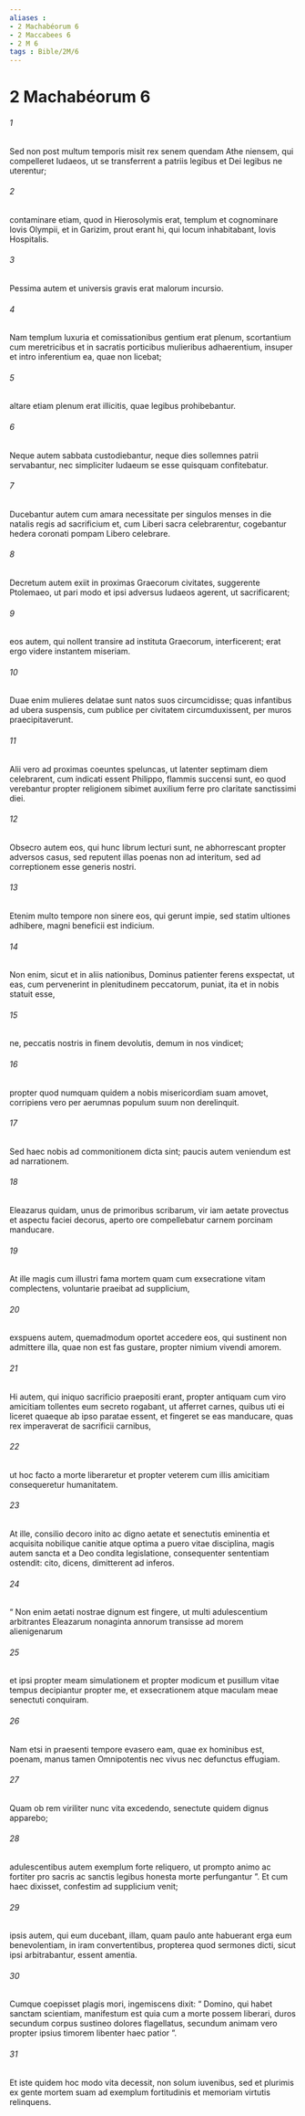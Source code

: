 ```yaml
---
aliases : 
- 2 Machabéorum 6
- 2 Maccabees 6
- 2 M 6
tags : Bible/2M/6
---
```


# 2 Machabéorum 6

###### 1
Sed non post multum temporis misit rex senem quendam Athe niensem, qui compelleret Iudaeos, ut se transferrent a patriis legibus et Dei legibus ne uterentur; 
###### 2
contaminare etiam, quod in Hierosolymis erat, templum et cognominare Iovis Olympii, et in Garizim, prout erant hi, qui locum inhabitabant, Iovis Hospitalis. 
###### 3
Pessima autem et universis gravis erat malorum incursio. 
###### 4
Nam templum luxuria et comissationibus gentium erat plenum, scortantium cum meretricibus et in sacratis porticibus mulieribus adhaerentium, insuper et intro inferentium ea, quae non licebat; 
###### 5
altare etiam plenum erat illicitis, quae legibus prohibebantur. 
###### 6
Neque autem sabbata custodiebantur, neque dies sollemnes patrii servabantur, nec simpliciter Iudaeum se esse quisquam confitebatur. 
###### 7
Ducebantur autem cum amara necessitate per singulos menses in die natalis regis ad sacrificium et, cum Liberi sacra celebrarentur, cogebantur hedera coronati pompam Libero celebrare. 
###### 8
Decretum autem exiit in proximas Graecorum civitates, suggerente Ptolemaeo, ut pari modo et ipsi adversus Iudaeos agerent, ut sacrificarent; 
###### 9
eos autem, qui nollent transire ad instituta Graecorum, interficerent; erat ergo videre instantem miseriam. 
###### 10
Duae enim mulieres delatae sunt natos suos circumcidisse; quas infantibus ad ubera suspensis, cum publice per civitatem circumduxissent, per muros praecipitaverunt. 
###### 11
Alii vero ad proximas coeuntes speluncas, ut latenter septimam diem celebrarent, cum indicati essent Philippo, flammis succensi sunt, eo quod verebantur propter religionem sibimet auxilium ferre pro claritate sanctissimi diei.
###### 12
Obsecro autem eos, qui hunc librum lecturi sunt, ne abhorrescant propter adversos casus, sed reputent illas poenas non ad interitum, sed ad correptionem esse generis nostri. 
###### 13
Etenim multo tempore non sinere eos, qui gerunt impie, sed statim ultiones adhibere, magni beneficii est indicium. 
###### 14
Non enim, sicut et in aliis nationibus, Dominus patienter ferens exspectat, ut eas, cum pervenerint in plenitudinem peccatorum, puniat, ita et in nobis statuit esse, 
###### 15
ne, peccatis nostris in finem devolutis, demum in nos vindicet; 
###### 16
propter quod numquam quidem a nobis misericordiam suam amovet, corripiens vero per aerumnas populum suum non derelinquit. 
###### 17
Sed haec nobis ad commonitionem dicta sint; paucis autem veniendum est ad narrationem.
###### 18
Eleazarus quidam, unus de primoribus scribarum, vir iam aetate provectus et aspectu faciei decorus, aperto ore compellebatur carnem porcinam manducare. 
###### 19
At ille magis cum illustri fama mortem quam cum exsecratione vitam complectens, voluntarie praeibat ad supplicium, 
###### 20
exspuens autem, quemadmodum oportet accedere eos, qui sustinent non admittere illa, quae non est fas gustare, propter nimium vivendi amorem. 
###### 21
Hi autem, qui iniquo sacrificio praepositi erant, propter antiquam cum viro amicitiam tollentes eum secreto rogabant, ut afferret carnes, quibus uti ei liceret quaeque ab ipso paratae essent, et fingeret se eas manducare, quas rex imperaverat de sacrificii carnibus, 
###### 22
ut hoc facto a morte liberaretur et propter veterem cum illis amicitiam consequeretur humanitatem. 
###### 23
At ille, consilio decoro inito ac digno aetate et senectutis eminentia et acquisita nobilique canitie atque optima a puero vitae disciplina, magis autem sancta et a Deo condita legislatione, consequenter sententiam ostendit: cito, dicens, dimitterent ad inferos. 
###### 24
“ Non enim aetati nostrae dignum est fingere, ut multi adulescentium arbitrantes Eleazarum nonaginta annorum transisse ad morem alienigenarum 
###### 25
et ipsi propter meam simulationem et propter modicum et pusillum vitae tempus decipiantur propter me, et exsecrationem atque maculam meae senectuti conquiram. 
###### 26
Nam etsi in praesenti tempore evasero eam, quae ex hominibus est, poenam, manus tamen Omnipotentis nec vivus nec defunctus effugiam. 
###### 27
Quam ob rem viriliter nunc vita excedendo, senectute quidem dignus apparebo; 
###### 28
adulescentibus autem exemplum forte reliquero, ut prompto animo ac fortiter pro sacris ac sanctis legibus honesta morte perfungantur ”. Et cum haec dixisset, confestim ad supplicium venit; 
###### 29
ipsis autem, qui eum ducebant, illam, quam paulo ante habuerant erga eum benevolentiam, in iram convertentibus, propterea quod sermones dicti, sicut ipsi arbitrabantur, essent amentia. 
###### 30
Cumque coepisset plagis mori, ingemiscens dixit: “ Domino, qui habet sanctam scientiam, manifestum est quia cum a morte possem liberari, duros secundum corpus sustineo dolores flagellatus, secundum animam vero propter ipsius timorem libenter haec patior ”. 
###### 31
Et iste quidem hoc modo vita decessit, non solum iuvenibus, sed et plurimis ex gente mortem suam ad exemplum fortitudinis et memoriam virtutis relinquens.
